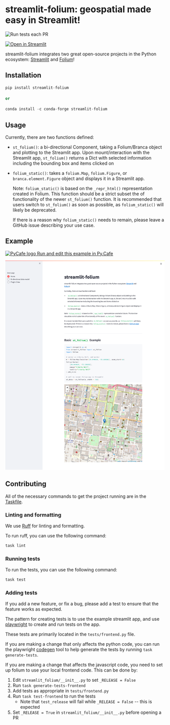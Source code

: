 # streamlit-folium: geospatial made easy in Streamlit!


![Run tests each PR](https://github.com/randyzwitch/streamlit-folium/workflows/Run%20tests%20each%20PR/badge.svg)

[![Open in Streamlit](https://static.streamlit.io/badges/streamlit_badge_black_white.svg)](https://share.streamlit.io/randyzwitch/streamlit-folium/examples/streamlit_app.py)

streamlit-folium integrates two great open-source projects in the Python ecosystem: [Streamlit](https://streamlit.io/) and [Folium](https://python-visualization.github.io/folium/)!

## Installation

```python
pip install streamlit-folium

or

conda install -c conda-forge streamlit-folium
```

## Usage

Currently, there are two functions defined:

- `st_folium()`: a bi-directional Component, taking a Folium/Branca object and plotting to the Streamlit app. Upon mount/interaction with the Streamlit app, `st_folium()` returns a Dict with selected information including the bounding box and items clicked on
-  `folium_static()`: takes a `folium.Map`, `folium.Figure`, or `branca.element.Figure` object and displays it in a Streamlit app.

    Note: `folium_static()` is based on the `_repr_html()` representation created in Folium. This function should be a strict subset the of functionality of the newer `st_folium()` function. It is recommended that users switch to `st_folium()` as soon as possible, as `folium_static()` will likely be deprecated.

    If there is a reason why `folium_static()` needs to remain, please leave a GitHub issue describing your use case.

## Example


[<img src="https://py.cafe/logos/pycafe_logo.png" alt="PyCafe logo" width="24" height="24"> Run and edit this example in Py.Cafe](https://py.cafe/maartenbreddels/streamlit-folium-geospatial-visualizations)

![streamlit_folium example](https://raw.githubusercontent.com/randyzwitch/streamlit-folium/master/tests/visual_baseline/test_basic/first_test/baseline.png)


## Contributing

All of the necessary commands to get the project running are in the [Taskfile](https://taskfile.dev/).

### Linting and formatting

We use [Ruff](https://github.com/astral-sh/ruff) for linting and formatting.

To run ruff, you can use the following command:

```bash
task lint
```

### Running tests

To run the tests, you can use the following command:

```bash
task test
```

### Adding tests

If you add a new feature, or fix a bug, please add a test to ensure that the feature works as expected.

The pattern for creating tests is to use the example streamlit app, and use
[playwright](https://playwright.dev/python/docs/intro) to create and
run tests on the app.

These tests are primarily located in the `tests/frontend.py` file.

If you are making a change that only affects the python code, you can
run the playwright [codegen](https://playwright.dev/python/docs/codegen) tool to
help generate the tests by running `task generate-tests`.

If you are making a change that affects the javascript code, you need to set up
folium to use your local frontend code. This can be done by:

1. Edit `streamlit_folium/__init__.py` to set `_RELEASE = False`
2. Run `task generate-tests-frontend`
3. Add tests as appropriate in `tests/frontend.py`
4. Run `task test-frontend` to run the tests
    * Note that `test_release` will fail while `_RELEASE = False` -- this is expected
5. Set `_RELEASE = True` in `streamlit_folium/__init__.py` before opening a PR
